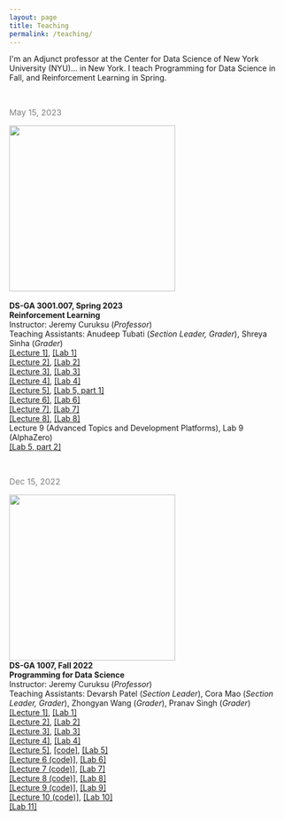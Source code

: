 ```yaml
---
layout: page
title: Teaching
permalink: /teaching/
---
```


I'm an Adjunct professor at the Center for Data Science of New York University (NYU)... in New York. I teach Programming for Data Science in Fall, and Reinforcement Learning in Spring.

<br/>


<span style="color:grey;font-weight:400;font-size:15px"> May 15, 2023</span><br/>

<img src="pictures/rl.png" width="300"> <br/>  
**DS-GA 3001.007, Spring 2023** <br/>
**Reinforcement Learning** <br/> 
Instructor: Jeremy Curuksu (*Professor*)<br/>
Teaching Assistants: Anudeep Tubati (*Section Leader, Grader*), Shreya Sinha (*Grader*)<br/> 
[\[Lecture 1\]](3001/lectures/DSGA3001_RL_lect1.pdf), [\[Lab 1\]](3001/labs/2023_dsga3001_008_lab1.ipynb) <br/>
[\[Lecture 2\]](3001/lectures/DSGA3001_RL_lect2.pdf), [\[Lab 2\]](3001/labs/2023_dsga3001_008_lab2.ipynb) <br/>
[\[Lecture 3\]](3001/lectures/DSGA3001_RL_lect3.pdf), [\[Lab 3\]](3001/labs/2023_dsga3001_008_lab3.ipynb) <br/>
[\[Lecture 4\]](3001/lectures/DSGA3001_RL_lect4.pdf), [\[Lab 4\]](3001/labs/2023_dsga3001_008_lab4.ipynb) <br/>
[\[Lecture 5\]](3001/lectures/DSGA3001_RL_lect5.pdf), [\[Lab 5, part 1\]](3001/labs/2023_dsga3001_008_lab5_part1.ipynb)<br/>
[\[Lecture 6\]](3001/lectures/DSGA3001_RL_lect6.pdf), [\[Lab 6\]](3001/labs/2023_dsga3001_008_lab6.ipynb) <br/>
[\[Lecture 7\]](3001/lectures/DSGA3001_RL_lect7.pdf), [\[Lab 7\]](3001/labs/2023_dsga3001_008_lab7.ipynb) <br/>
[\[Lecture 8\]](3001/lectures/DSGA3001_RL_lect8.pdf), [\[Lab 8\]](3001/labs/2023_dsga3001_008_lab8.ipynb) <br/>
Lecture 9 (Advanced Topics and Development Platforms), Lab 9 (AlphaZero)<br/>
[\[Lab 5, part 2\]](3001/labs/2023_dsga3001_008_lab5_part2.ipynb) 

<br/>


<span style="color:grey;font-weight:400;font-size:15px"> Dec 15, 2022</span><br/>

<img src="pictures/oop2.png" width="300"><br/>
**DS-GA 1007, Fall 2022**<br/>
**Programming for Data Science** <br/>
Instructor: Jeremy Curuksu (*Professor*)<br/>
Teaching Assistants: Devarsh Patel (*Section Leader*), Cora Mao (*Section Leader, Grader*), Zhongyan Wang (*Grader*), Pranav Singh (*Grader*)<br/>
[\[Lecture 1\]](1007/lectures/2022_dsga1007_lect01.pdf), [\[Lab 1\]](1007/labs/2022_dsga1007_lab1.ipynb) <br/>
[\[Lecture 2\]](1007/lectures/2022_dsga1007_lect02.pdf), [\[Lab 2\]](1007/labs/2022_dsga1007_lab2.ipynb) <br/>
[\[Lecture 3\]](1007/lectures/2022_dsga1007_lect03.pdf), [\[Lab 3\]](1007/labs/2022_dsga1007_lab3.ipynb) <br/>
[\[Lecture 4\]](1007/lectures/2022_dsga1007_lect04.pdf), [\[Lab 4\]](1007/labs/2022_dsga1007_lab4.ipynb) <br/>
[\[Lecture 5\]](1007/lectures/2022_dsga1007_lect05.pdf), [\[code\]](1007/lectures/2022_dsga1007_lect05.ipynb), [\[Lab 5\]](1007/labs/2022_dsga1007_lab5.ipynb) <br/>
[\[Lecture 6 (code)\]](1007/lectures/2022_dsga1007_lect06.ipynb), [\[Lab 6\]](1007/labs/2022_dsga1007_lab6.ipynb) <br/>
[\[Lecture 7 (code)\]](1007/lectures/2022_dsga1007_lect07.ipynb), [\[Lab 7\]](1007/labs/2022_dsga1007_lab7.ipynb) <br/>
[\[Lecture 8 (code)\]](1007/lectures/2022_dsga1007_lect08.ipynb), [\[Lab 8\]](1007/labs/2022_dsga1007_lab8.ipynb) <br/>
[\[Lecture 9 (code)\]](1007/lectures/2022_dsga1007_lect09.ipynb), [\[Lab 9\]](1007/labs/2022_dsga1007_lab9.ipynb) <br/>
[\[Lecture 10 (code)\]](1007/lectures/2022_dsga1007_lect10.ipynb), [\[Lab 10\]](1007/labs/2022_dsga1007_lab10.ipynb) <br/>
[\[Lab 11\]](1007/labs/2022_dsga1007_lab11.ipynb) <br/>
